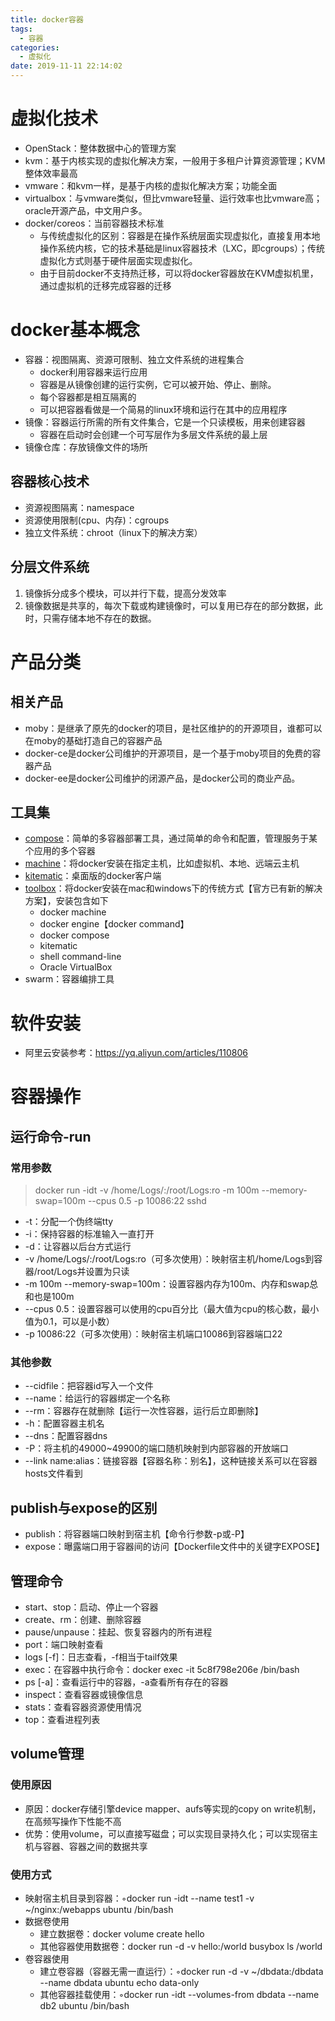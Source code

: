 ```yaml
---
title: docker容器
tags:
  - 容器
categories:
  - 虚拟化
date: 2019-11-11 22:14:02
---
```


# 虚拟化技术
* OpenStack：整体数据中心的管理方案
* kvm：基于内核实现的虚拟化解决方案，一般用于多租户计算资源管理；KVM整体效率最高
* vmware：和kvm一样，是基于内核的虚拟化解决方案；功能全面
* virtualbox：与vmware类似，但比vmware轻量、运行效率也比vmware高；oracle开源产品，中文用户多。
* docker/coreos：当前容器技术标准
    - 与传统虚拟化的区别：容器是在操作系统层面实现虚拟化，直接复用本地操作系统内核，它的技术基础是linux容器技术（LXC，即cgroups）；传统虚拟化方式则基于硬件层面实现虚拟化。
    - 由于目前docker不支持热迁移，可以将docker容器放在KVM虚拟机里，通过虚拟机的迁移完成容器的迁移

# docker基本概念
* 容器：视图隔离、资源可限制、独立文件系统的进程集合
    - docker利用容器来运行应用
    - 容器是从镜像创建的运行实例，它可以被开始、停止、删除。
    - 每个容器都是相互隔离的
    - 可以把容器看做是一个简易的linux环境和运行在其中的应用程序
* 镜像：容器运行所需的所有文件集合，它是一个只读模板，用来创建容器
    - 容器在启动时会创建一个可写层作为多层文件系统的最上层
* 镜像仓库：存放镜像文件的场所

## 容器核心技术
* 资源视图隔离：namespace
* 资源使用限制(cpu、内存)：cgroups
* 独立文件系统：chroot（linux下的解决方案）

## 分层文件系统
1. 镜像拆分成多个模块，可以并行下载，提高分发效率
2. 镜像数据是共享的，每次下载或构建镜像时，可以复用已存在的部分数据，此时，只需存储本地不存在的数据。

# 产品分类
## 相关产品
* moby：是继承了原先的docker的项目，是社区维护的的开源项目，谁都可以在moby的基础打造自己的容器产品
* docker-ce是docker公司维护的开源项目，是一个基于moby项目的免费的容器产品
* docker-ee是docker公司维护的闭源产品，是docker公司的商业产品。

## 工具集
* [compose](https://github.com/docker/compose)：简单的多容器部署工具，通过简单的命令和配置，管理服务于某个应用的多个容器
* [machine](https://github.com/docker/machine)：将docker安装在指定主机，比如虚拟机、本地、远端云主机
* [kitematic](https://github.com/docker/kitematic)：桌面版的docker客户端
* [toolbox](https://github.com/docker/toolbox)：将docker安装在mac和windows下的传统方式【官方已有新的解决方案】，安装包含如下
    - docker machine
    - docker engine【docker command】
    - docker compose
    - kitematic
    - shell command-line
    - Oracle VirtualBox
* swarm：容器编排工具

# 软件安装
* 阿里云安装参考：https://yq.aliyun.com/articles/110806

# 容器操作
## 运行命令-run
### 常用参数
>docker run -idt -v /home/Logs/:/root/Logs:ro -m 100m --memory-swap=100m --cpus 0.5 -p 10086:22 sshd

* -t：分配一个伪终端tty
* -i：保持容器的标准输入一直打开
* -d：让容器以后台方式运行
* -v /home/Logs/:/root/Logs:ro（可多次使用）：映射宿主机/home/Logs到容器/root/Logs并设置为只读
* -m 100m --memory-swap=100m：设置容器内存为100m、内存和swap总和也是100m
* --cpus 0.5：设置容器可以使用的cpu百分比（最大值为cpu的核心数，最小值为0.1，可以是小数）
* -p 10086:22（可多次使用）：映射宿主机端口10086到容器端口22

### 其他参数
* --cidfile：把容器id写入一个文件
* --name：给运行的容器绑定一个名称
* --rm：容器存在就删除【运行一次性容器，运行后立即删除】
* -h：配置容器主机名
* --dns：配置容器dns
* -P：将主机的49000~49900的端口随机映射到内部容器的开放端口
* --link name:alias：链接容器【容器名称：别名】，这种链接关系可以在容器hosts文件看到

## publish与expose的区别
* publish：将容器端口映射到宿主机【命令行参数-p或-P】
* expose：曝露端口用于容器间的访问【Dockerfile文件中的关键字EXPOSE】

## 管理命令
* start、stop：启动、停止一个容器
* create、rm：创建、删除容器
* pause/unpause：挂起、恢复容器内的所有进程
* port：端口映射查看
* logs [-f]：日志查看，-f相当于tailf效果
* exec：在容器中执行命令：docker exec -it 5c8f798e206e /bin/bash
* ps [-a]：查看运行中的容器，-a查看所有存在的容器
* inspect：查看容器或镜像信息
* stats：查看容器资源使用情况
* top：查看进程列表

## volume管理
### 使用原因
* 原因：docker存储引擎device mapper、aufs等实现的copy on write机制，在高频写操作下性能不高
* 优势：使用volume，可以直接写磁盘；可以实现目录持久化；可以实现宿主机与容器、容器之间的数据共享

### 使用方式
* 映射宿主机目录到容器：◦docker run -idt --name test1 -v ~/nginx:/webapps ubuntu /bin/bash
* 数据卷使用
    - 建立数据卷：docker volume create hello
    - 其他容器使用数据卷：docker run -d -v hello:/world busybox ls /world
* 卷容器使用
    - 建立卷容器（容器无需一直运行）：◦docker run -d -v ~/dbdata:/dbdata --name dbdata ubuntu echo data-only
    - 其他容器挂载使用：◦docker run -idt --volumes-from dbdata --name db2 ubuntu /bin/bash
